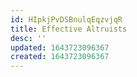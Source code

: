 ```yaml
---
id: HIpkjPvDSBnulqEqzvjqR
title: Effective Altruists
desc: ''
updated: 1643723096367
created: 1643723096367
---
```


